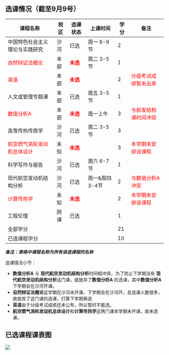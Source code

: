 ## 选课情况（截至9月9号）

| 课程名称                                            | 校区 | 选课状态                          | 上课时间        | 学分 | 备注                                          |
| --------------------------------------------------- | ---- | --------------------------------- | --------------- | ---- | --------------------------------------------- |
| 中国特色社会主义理论与实践研究                      | 沙河 | 已选                              | 周一 6-9节      | 2    |                                               |
| <font color="red">自然辩证法概论</font>             | 本部 | **<font color="red">未选</font>** | 周二 3-5节      | 1    |                                               |
| <font color="red">英语</font>                       | 本部 | **<font color="red">未选</font>** |                 | 2    | <font color="red">分级考试成绩暂未出来</font> |
| 人文或管理专题课                                    | 本部 | 已选                              | 周五 3-5节      | 1    |                                               |
| <font color="red">数值分析A</font>                  | 本部 | **<font color="red">未选</font>** | 周一上午        | 3    | <font color="red">与航发结构课时间冲突</font> |
| 高等传热传质学                                      | 沙河 | 已选                              | 周二 3-5节      | 3    |                                               |
| <font color="red">航空燃气涡轮发动机总体设计</font> | 未知 | **<font color="red">未选</font>** |                 | 3    | <font color="red">本学期未安排该课程</font>   |
| 科学写作与报告                                      | 沙河 | 已选                              | 周六 6-7节      | 1    |                                               |
| 现代航空发动机结构分析                              | 沙河 | 已选                              | 周一&周四 3-4节 | 2    | <font color="red">与数值分析A冲突</font>      |
| <font color="red">计算传热学</font>                 | 未知 | **<font color="red">未选</font>** |                 | 2    | <font color="red">本学期未安排该课程</font>   |
| 工程伦理                                            | 网课 | 已选                              |                 | 1    |                                               |
| 全部学分                                            |      |                                   |                 | 21   |                                               |
| 已选课程学分                                        |      |                                   |                 | 10   |                                               |

***备注：表格中课程名称为所有该选课程的名称***



选课情况小节：

- **数值分析A** 与 **现代航空发动机结构分析**时间相冲突，为了防止下学期没有 **现代航空发动机结构分析**这门课，就放弃了**数值分析A** 的选课，其中**数值分析A** 下学期会在沙河开课。
- **自然辩证法概论**这学期在沙河未开课，下学期会在沙河开，且选课人数很多，故放弃了这门课的选课，打算下学期再选
- **英语**由于分级考试成绩还未公布，所以暂时不能选。
- **航空燃气涡轮发动机总体设计**和**计算传热学**这两门课本学期未开课，故未选课。

## 已选课程课表图

![](https://aerozf.oss-cn-beijing.aliyuncs.com/images/other/yanyixuanke.png)

